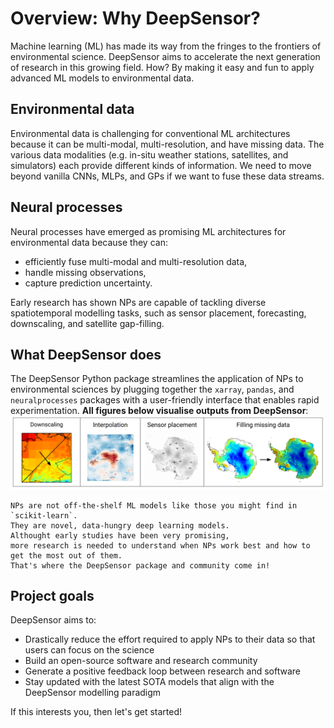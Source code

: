 # Overview: Why DeepSensor?

Machine learning (ML) has made its way from the fringes to the frontiers of environmental science.
DeepSensor aims to accelerate the next generation of research in this growing field.
How? By making it easy and fun to apply advanced ML models to environmental data.

## Environmental data

Environmental data is challenging for conventional ML architectures because
it can be multi-modal, multi-resolution, and have missing data.
The various data modalities (e.g. in-situ weather stations, satellites, and simulators) each provide different kinds of information.
We need to move beyond vanilla CNNs, MLPs, and GPs if we want to fuse these data streams.

## Neural processes

Neural processes have emerged as promising ML architectures for environmental data because they can:
* efficiently fuse multi-modal and multi-resolution data,
* handle missing observations,
* capture prediction uncertainty.

Early research has shown NPs are capable of tackling diverse spatiotemporal modelling tasks,
such as sensor placement, forecasting, downscaling, and satellite gap-filling.

## What DeepSensor does

The DeepSensor Python package streamlines the application of NPs
to environmental sciences by plugging together the `xarray`, `pandas`, and `neuralprocesses` packages with a user-friendly interface that enables rapid experimentation.
**All figures below visualise outputs from DeepSensor**:
![DeepSensor applications](../../figs/deepsensor_application_examples.png)

```{warning}
NPs are not off-the-shelf ML models like those you might find in `scikit-learn`.
They are novel, data-hungry deep learning models.
Althought early studies have been very promising,
more research is needed to understand when NPs work best and how to get the most out of them.
That's where the DeepSensor package and community come in!
```

## Project goals

DeepSensor aims to:
* Drastically reduce the effort required to apply NPs to their data so that users can focus on the science
* Build an open-source software and research community
* Generate a positive feedback loop between research and software
* Stay updated with the latest SOTA models that align with the DeepSensor modelling paradigm

If this interests you, then let's get started!
